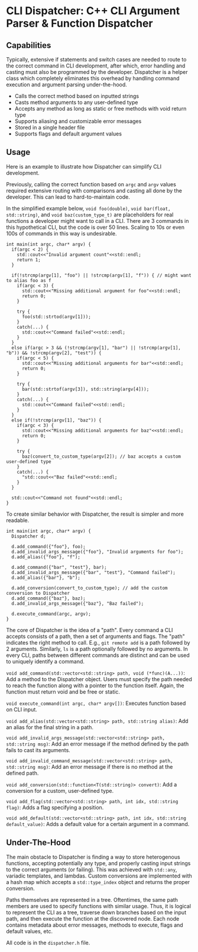 # CLI Dispatcher: C++ CLI Argument Parser & Function Dispatcher

## Capabilities
Typically, extensive if statements and switch cases are needed to route to the correct command in CLI development, after which, error handling and casting must also be programmed by the developer. Dispatcher is a helper class which completely eliminates this overhead by handling command execution and argument parsing under-the-hood. 
- Calls the correct method based on inputted strings
- Casts method arguments to any user-defined type
- Accepts any method as long as static or free methods with void return type
- Supports aliasing and customizable error messages
- Stored in a single header file
- Supports flags and default argument values

## Usage

Here is an example to illustrate how Dispatcher can simplify CLI development. 

Previously, calling the correct function based on ```argc``` and ```argv``` values required extensive routing with comparisons and casting all done by the developer. This can lead to hard-to-maintain code. 

In the simplified example below, ```void foo(double)```, ```void bar(float, std::string)```, and ```void baz(custom_type_t)``` are placeholders for real functions a developer might want to call in a CLI. There are 3 commands in this hypothetical CLI, but the code is over 50 lines. Scaling to 10s or even 100s of commands in this way is undesirable.

```
int main(int argc, char* argv) {
  if(argc < 2) {
    std::cout<<"Invalid argument count"<<std::endl;
    return 1;
  }

  if(!strcmp(argv[1], "foo") || !strcmp(argv[1], "f")) { // might want to alias foo as f
    if(argc < 3) {
      std::cout<<"Missing additional argument for foo"<<std::endl;
      return 0;
    }

    try {
      foo(std::strtod(argv[1]));
    }
    catch(...) {
      std::cout<<"Command failed"<<std::endl;
    }
  }
  else if(argc > 3 && (!strcmp(argv[1], "bar") || !strcmp(argv[1], "b")) && !strcmp(argv[2], "test")) {
    if(argc < 5) {
      std::cout<<"Missing additional arguments for bar"<<std::endl;
      return 0;
    }

    try {
      bar(std::strtof(argv[3]), std::string(argv[4]));
    }
    catch(...) {
      std::cout<<"Command failed"<<std::endl;
    }
  }
  else if(!strcmp(argv[1], "baz")) {
    if(argc < 3) {
      std::cout<<"Missing additional arguments for baz"<<std::endl;
      return 0;
    }

    try {
      baz(convert_to_custom_type(argv[2]); // baz accepts a custom user-defined type
    }
    catch(...) {
      "std::cout<<"Baz failed"<<std::endl;
    }
  }

  std::cout<<"Command not found"<<std::endl;
}
```

To create similar behavior with Dispatcher, the result is simpler and more readable.
```
int main(int argc, char* argv) {
  Dispatcher d;

  d.add_command({"foo"}, foo);
  d.add_invalid_args_message({"foo"}, "Invalid arguments for foo");
  d.add_alias({"foo"}, "f");

  d.add_command({"bar", "test"}, bar);
  d.add_invalid_args_message({"bar", "test"}, "Command failed");
  d.add_alias({"bar"}, "b");

  d.add_conversion(convert_to_custom_type); // add the custom conversion to Dispatcher
  d.add_command({"baz"}, baz);
  d.add_invalid_args_message({"baz"}, "Baz failed");

  d.execute_command(argc, argv);
}
```

The core of Dispatcher is the idea of a "path". Every command a CLI accepts consists of a path, then a set of arguments and flags. The "path" indicates the right method to call. E.g., ```git remote add``` is a path followed by 2 arguments. Similarly, ```ls``` is a path optionally followed by no arguments. In every CLI, paths between different commands are distinct and can be used to uniquely identify a command.

```void add_command(std::vector<std::string> path, void (*func)(A...))```: Add a method to the Dispatcher object. Users must specify the path needed to reach the function along with a pointer to the function itself. Again, the function must return void and be free or static.

```void execute_command(int argc, char* argv[])```: Executes function based on CLI input.

```void add_alias(std::vector<std::string> path, std::string alias)```: Add an alias for the final string in a path.

```void add_invalid_args_message(std::vector<std::string> path, std::string msg)```: Add an error message if the method defined by the path fails to cast its arguments.

```void add_invalid_command_message(std::vector<std::string> path, std::string msg)```: Add an error message if there is no method at the defined path.

```void add_conversion(std::function<T(std::string)> convert)```: Add a conversion for a custom, user-defined type.

```void add_flag(std::vector<std::string> path, int idx, std::string flag)```: Adds a flag specifying a position.

```void add_default(std::vector<std::string> path, int idx, std::string default_value)```: Adds a default value for a certain argument in a command.

## Under-The-Hood
The main obstacle to Dispatcher is finding a way to store heterogenous functions, accepting potentially any type, and properly casting input strings to the correct arguments (or failing). This was achieved with ```std::any```, variadic templates, and lambdas. Custom conversions are implemented with a hash map which accepts a ```std::type_index``` object and returns the proper conversion.

Paths themselves are represented in a tree. Oftentimes, the same path members are used to specify functions with similar usage. Thus, it is logical to represent the CLI as a tree, traverse down branches based on the input path, and then execute the function at the discovered node. Each node contains metadata about error messages, methods to execute, flags and default values, etc.

All code is in the ```dispatcher.h``` file.
